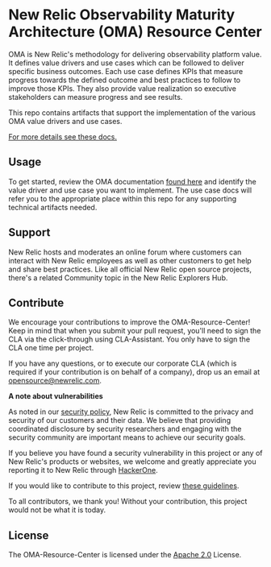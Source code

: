 # New Relic Observability Maturity Architecture (OMA) Resource Center

OMA is New Relic's methodology for delivering observability platform value.  It defines value drivers and use cases which can be followed to deliver specific business outcomes.  Each use case defines KPIs that measure progress towards the defined outcome and best practices to follow to improve those KPIs.  They also provide value realization so executive stakeholders can measure progress and see results.

This repo contains artifacts that support the implementation of the various OMA value drivers and use cases.  

[For more details see these docs.](https://docs.newrelic.com)


## Usage
To get started, review the OMA documentation [found here](https://docs.newrelic.com) and identify the value driver and use case you want to implement.  The use case docs will refer you to the appropriate place within this repo for any supporting technical artifacts needed.


## Support

New Relic hosts and moderates an online forum where customers can interact with New Relic employees as well as other customers to get help and share best practices. Like all official New Relic open source projects, there's a related Community topic in the New Relic Explorers Hub.


## Contribute

We encourage your contributions to improve the OMA-Resource-Center! Keep in mind that when you submit your pull request, you'll need to sign the CLA via the click-through using CLA-Assistant. You only have to sign the CLA one time per project.

If you have any questions, or to execute our corporate CLA (which is required if your contribution is on behalf of a company), drop us an email at opensource@newrelic.com.

**A note about vulnerabilities**

As noted in our [security policy](../../security/policy), New Relic is committed to the privacy and security of our customers and their data. We believe that providing coordinated disclosure by security researchers and engaging with the security community are important means to achieve our security goals.

If you believe you have found a security vulnerability in this project or any of New Relic's products or websites, we welcome and greatly appreciate you reporting it to New Relic through [HackerOne](https://hackerone.com/newrelic).

If you would like to contribute to this project, review [these guidelines](./CONTRIBUTING.md).

To all contributors, we thank you!  Without your contribution, this project would not be what it is today.

## License
The OMA-Resource-Center is licensed under the [Apache 2.0](http://apache.org/licenses/LICENSE-2.0.txt) License.
